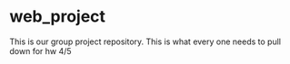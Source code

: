 # web_project
This is our group project repository. This is what every one needs to pull down for hw 4/5

